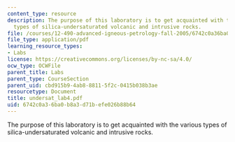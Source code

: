 ```yaml
---
content_type: resource
description: The purpose of this laboratory is to get acquainted with the various
  types of silica-undersaturated volcanic and intrusive rocks.
file: /courses/12-490-advanced-igneous-petrology-fall-2005/6742c0a36ba0b8a3d71befe026b88b64_undersat_lab4.pdf
file_type: application/pdf
learning_resource_types:
- Labs
license: https://creativecommons.org/licenses/by-nc-sa/4.0/
ocw_type: OCWFile
parent_title: Labs
parent_type: CourseSection
parent_uid: cbd915b9-4ab8-8811-5f2c-0415b038b3ae
resourcetype: Document
title: undersat_lab4.pdf
uid: 6742c0a3-6ba0-b8a3-d71b-efe026b88b64
---
```

The purpose of this laboratory is to get acquainted with the various types of silica-undersaturated volcanic and intrusive rocks.